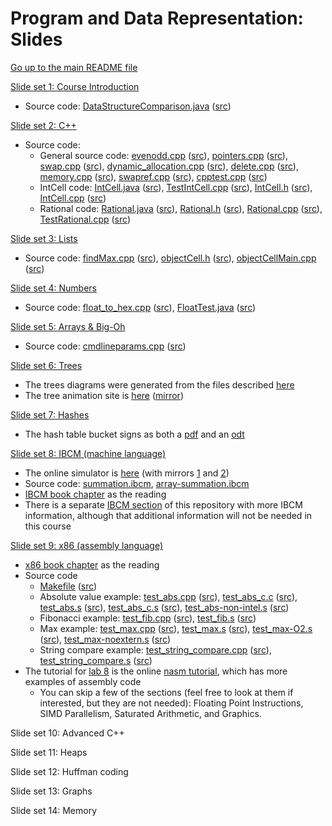 Program and Data Representation: Slides
=======================================

[Go up to the main README file](../README.html)

[Slide set 1: Course Introduction](01-intro.html)

- Source code: [DataStructureComparison.java](code/01-intro/DataStructureComparison.java.html) ([src](code/01-intro/DataStructureComparison.java))


[Slide set 2: C++](02-cpp.html)

- Source code:
  - General source code: [evenodd.cpp](code/02-cpp/evenodd.cpp.html) ([src](code/02-cpp/evenodd.cpp)), [pointers.cpp](code/02-cpp/pointers.cpp.html) ([src](code/02-cpp/pointers.cpp)), [swap.cpp](code/02-cpp/swap.cpp.html) ([src](code/02-cpp/swap.cpp)), [dynamic_allocation.cpp](code/02-cpp/dynamic_allocation.cpp.html) ([src](code/02-cpp/dynamic_allocation.cpp)), [delete.cpp](code/02-cpp/delete.cpp.html) ([src](code/02-cpp/delete.cpp)), [memory.cpp](code/02-cpp/memory.cpp.html) ([src](code/02-cpp/memory.cpp)), [swapref.cpp](code/02-cpp/swapref.cpp.html) ([src](code/02-cpp/swapref.cpp)), [cpptest.cpp](code/02-cpp/cpptest.cpp.html) ([src](code/02-cpp/cpptest.cpp))
  - IntCell code: [IntCell.java](code/02-cpp/IntCell.java.html) ([src](code/02-cpp/IntCell.java)), [TestIntCell.cpp](code/02-cpp/TestIntCell.cpp.html) ([src](code/02-cpp/TestIntCell.cpp)), [IntCell.h](code/02-cpp/IntCell.h.html) ([src](code/02-cpp/IntCell.h)), [IntCell.cpp](code/02-cpp/IntCell.cpp.html) ([src](code/02-cpp/IntCell.cpp))
  - Rational code: [Rational.java](code/02-cpp/Rational.java.html) ([src](code/02-cpp/Rational.java)), [Rational.h](code/02-cpp/Rational.h.html) ([src](code/02-cpp/Rational.h)), [Rational.cpp](code/02-cpp/Rational.cpp.html) ([src](code/02-cpp/Rational.cpp)), [TestRational.cpp](code/02-cpp/TestRational.cpp.html) ([src](code/02-cpp/TestRational.cpp))

[Slide set 3: Lists](03-lists.html)

- Source code: [findMax.cpp](code/03-lists/findMax.cpp.html) ([src](code/03-lists/findMax.cpp)), [objectCell.h](code/03-lists/objectCell.h.html) ([src](code/03-lists/objectCell.h)), [objectCellMain.cpp](code/03-lists/objectCellMain.cpp.html) ([src](code/03-lists/objectCellMain.cpp))

[Slide set 4: Numbers](04-numbers.html)

- Source code: [float_to_hex.cpp](code/04-numbers/float_to_hex.cpp.html) ([src](code/04-numbers/float_to_hex.cpp)), [FloatTest.java](code/04-numbers/FloatTest.java.html) ([src](code/04-numbers/FloatTest.java))

[Slide set 5: Arrays & Big-Oh](05-arrays-bigoh.html)

- Source code: [cmdlineparams.cpp](code/05-arrays-bigoh/cmdlineparams.cpp.html) ([src](code/05-arrays-bigoh/cmdlineparams.cpp))

[Slide set 6: Trees](06-trees.html)

- The trees diagrams were generated from the files described [here](graphs/index.html)
- The tree animation site is [here](http://www.qmatica.com/DataStructures/Trees/BST.html) ([mirror](http://webdiis.unizar.es/asignaturas/EDA/AVLTree/avltree.html))

[Slide set 7: Hashes](07-hashes.html)

- The hash table bucket signs as both a [pdf](misc/hash-table-buckets.pdf) and an [odt](misc/hash-table-buckets.odt)

[Slide set 8: IBCM (machine language)](08-ibcm.html)

- The online simulator is [here](http://www.cs.virginia.edu/~cs216/ibcm/) (with mirrors [1](http://libra.cs.virginia.edu/ibcm/) and [2](http://people.virginia.edu/~asb2t/ibcm/))
- Source code: [summation.ibcm](../ibcm/summation.ibcm), [array-summation.ibcm](../ibcm/array-summation.ibcm)
- [IBCM book chapter](../book/ibcm-chapter.pdf) as the reading
- There is a separate [IBCM section](../ibcm/index.html) of this repository with more IBCM information, although that additional information will not be needed in this course

[Slide set 9: x86 (assembly language)](09-x86.html)

- [x86 book chapter](../book/x86-chapter.pdf) as the reading
- Source code
  - [Makefile](code/09-x86/Makefile.html) ([src](code/09-x86/Makefile))
  - Absolute value example: [test_abs.cpp](code/09-x86/test_abs.cpp.html) ([src](code/09-x86/test_abs.cpp)), [test_abs_c.c](code/09-x86/test_abs_c.c.html) ([src](code/09-x86/test_abs_c.c)), [test_abs.s](code/09-x86/test_abs.s.html) ([src](code/09-x86/test_abs.s)), [test_abs_c.s](code/09-x86/test_abs_c.s.html) ([src](code/09-x86/test_abs_c.s)), [test_abs-non-intel.s](code/09-x86/test_abs-non-intel.s.html) ([src](code/09-x86/test_abs-non-intel.s))
  - Fibonacci example: [test_fib.cpp](code/09-x86/test_fib.cpp.html) ([src](code/09-x86/test_fib.cpp)), [test_fib.s](code/09-x86/test_fib.s.html) ([src](code/09-x86/test_fib.s))
  - Max example: [test_max.cpp](code/09-x86/test_max.cpp.html) ([src](code/09-x86/test_max.cpp)), [test_max.s](code/09-x86/test_max.s.html) ([src](code/09-x86/test_max.s)), [test_max-O2.s](code/09-x86/test_max-O2.s.html) ([src](code/09-x86/test_max-O2.s)), [test_max-noextern.s](code/09-x86/test_max-noextern.s.html) ([src](code/09-x86/test_max-noextern.s))
  - String compare example: [test_string_compare.cpp](code/09-x86/test_string_compare.cpp.html) ([src](code/09-x86/test_string_compare.cpp)), [test_string_compare.s](code/09-x86/test_string_compare.s.html) ([src](code/09-x86/test_string_compare.s))
- The tutorial for [lab 8](../labs/lab08/index.html) is the online [nasm tutorial](http://cs.lmu.edu/~ray/notes/nasmexamples/), which has more examples of assembly code
  - You can skip a few of the sections (feel free to look at them if interested, but they are not needed): Floating Point Instructions, SIMD Parallelism, Saturated Arithmetic, and Graphics.


Slide set 10: Advanced C++

Slide set 11: Heaps

Slide set 12: Huffman coding

Slide set 13: Graphs

Slide set 14: Memory
